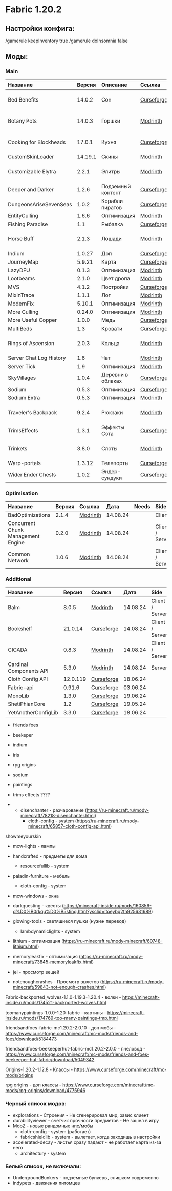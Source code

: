 # Fabric 1.20.2

## Настройки конфига:
/gamerule keepInventory true
/gamerule doInsomnia false

## Моды:

### Main
| Название                | Версия  | Описание          | Ссылка                                                                                       | Дата     | Lang | Needs                                     | Side                    |
|:------------------------|:--------|:------------------|:---------------------------------------------------------------------------------------------|:---------|:-----|:------------------------------------------|:------------------------|
| Bed Benefits            | 14.0.2  | Сон               | [Curseforge](https://www.curseforge.com/minecraft/mc-mods/bed-benefits)                      | 14.08.24 | None | Bookshelf                                 | Client / Server         |
| Botany Pots             | 14.0.3  | Горшки            | [Modrinth](https://modrinth.com/mod/botany-pots)                                             | 14.08.24 |      | Bookshelf                                 | Client / Server         |
| Cooking for Blockheads  | 17.0.1  | Кухня             | [Curseforge](https://www.curseforge.com/minecraft/mc-mods/cooking-for-blockheads-fabric)     | 14.08.24 | None | Balm                                      | Client / Server         |
| CustomSkinLoader        | 14.19.1 | Скины             | [Modrinth](https://modrinth.com/mod/customskinloader/)                                       | 14.08.24 |      |                                           | Client                  |
| Customizable Elytra     | 2.2.1   | Элитры            | [Modrinth](https://modrinth.com/mod/customizable-elytra/)                                    | 14.08.24 | None |                                           | Client / Server         |
| Deeper and Darker       | 1.2.6   | Подземный контент | [Curseforge](https://www.curseforge.com/minecraft/mc-mods/deeperdarker)                      | 18.06.24 | Ru   | YetAnotherConfigLib                       |                         |
| DungeonsAriseSevenSeas  | 1.0.2   | Корабли пиратов   | [Curseforge](https://www.curseforge.com/minecraft/mc-mods/when-dungeons-arise-seven-seas)    | 19.05.24 | None | None                                      |                         |
| EntityCulling           | 1.6.6   | Оптимизация       | [Modrinth](https://modrinth.com/mod/entityculling)                                           | 03.07.24 | None | None                                      |                         |
| Fishing Paradise        | 1.1     | Рыбалка           | [Curseforge](https://www.curseforge.com/minecraft/mc-mods/fishingparadise)                   | 31.05.24 | Ru   | None                                      |                         |
| Horse Buff              | 2.1.3   | Лошади            | [Modrinth](https://modrinth.com/mod/horsebuff)                                               | 14.08.24 |      |                                           | Client / Server         |
| Indium                  | 1.0.27  | Доп               | [Curseforge](https://www.curseforge.com/minecraft/mc-mods/indium)                            | 19.06.24 | None | None                                      |                         |
| JourneyMap              | 5.9.21  | Карта             | [Curseforge](https://www.curseforge.com/minecraft/mc-mods/journeymap)                        | 19.05.24 | Ru   | None                                      |                         |
| LazyDFU                 | 0.1.3   | Оптимизация       | [Modrinth](https://modrinth.com/mod/lazydfu/version/0.1.3)                                   | 03.07.24 | None | None                                      |                         |
| Lootbeams               | 2.1.0   | Цвет дропа        | [Modrinth](https://modrinth.com/mod/lootbeams/)                                              | 14.08.24 |      |                                           | Client                  |
| MVS                     | 4.1.2   | Постройки         | [Curseforge](https://www.curseforge.com/minecraft/mc-mods/moogs-voyager-structures)          | 19.05.24 | None | None                                      |                         |
| MixinTrace              | 1.1.1   | Лог               | [Modrinth](https://modrinth.com/mod/mixintrace)                                              | 03.07.24 | None | None                                      |                         |
| ModernFix               | 5.10.1  | Оптимизация       | [Modrinth](https://modrinth.com/mod/modernfix/version/5.18.0+mc1.20.1)                       | 03.07.24 | None | None                                      |                         |
| More Culling            | 0.24.0  | Оптимизация       | [Modrinth](https://modrinth.com/mod/moreculling/version/0.24.0)                              | 18.06.24 | None | Cloth Config API                          |                         |
| More Useful Copper      | 1.0.0   | Медь              | [Curseforge](https://www.curseforge.com/minecraft/mc-mods/more-useful-copper-2-0)            | 19.06.24 | Eng  | MonoLib                                   |                         |
| MultiBeds               | 1.3     | Кровати           | [Curseforge](https://www.curseforge.com/minecraft/mc-mods/multibeds-fabric)                  | 19.05.24 | Eng  | ShetiPhianCore                            |                         | 
| Rings of Ascension      | 2.0.3   | Кольца            | [Modrinth](https://modrinth.com/mod/rings-of-ascension/)                                     | 14.08.24 |      | Trinkets                                  | Client / Server         |
| Server Chat Log History | 1.6     | Чат               | [Modrinth](https://modrinth.com/mod/server-chat-log-history/version/1.6)                     | 03.07.24 | None | None                                      |                         |
| Server Tick             | 1.9     | Оптимизация       | [Modrinth](https://modrinth.com/mod/servertick)                                              | 03.07.24 | None | None                                      |                         |
| SkyVillages             | 1.0.4   | Деревни в облаках | [Curseforge](https://www.curseforge.com/minecraft/mc-mods/sky-villages-fabric)               | 03.06.24 | None | None                                      |                         |
| Sodium                  | 0.5.3   | Оптимизация       | [Curseforge](https://www.curseforge.com/minecraft/mc-mods/sodium)                            | 19.06.24 | None | None                                      |                         |
| Sodium Extra            | 0.5.3   | Оптимизация       | [Modrinth](https://modrinth.com/mod/sodium-extra/version/mc1.20.1-0.5.4)                     | 03.07.24 | None | Sodium                                    |                         |
| Traveler's Backpack     | 9.2.4   | Рюкзаки           | [Modrinth](https://modrinth.com/mod/travelersbackpack/)                                      | 14.08.24 |      | Cloth Config API, Cardinal Components API | Client / Server         |
| TrimsEffects            | 1.3.1   | Эффекты Сэта      | [Curseforge](https://www.curseforge.com/minecraft/mc-mods/trimseffects)                      | 18.06.24 | None | None                                      |                         |
| Trinkets                | 3.8.0   | Слоты             | [Modrinth](https://modrinth.com/mod/trinkets/)                                               | 14.08.24 |      |                                           | Client / Server         |
| Warp-portals            | 1.3.12  | Телепорты         | [Curseforge](https://www.curseforge.com/minecraft/mc-mods/warp-portals-portal-teleportation) | 03.06.24 | None | None                                      |                         |
| Wider Ender Chests      | 1.0.2   | Эндер-сундуки     | [Curseforge](https://www.curseforge.com/minecraft/mc-mods/wider-ender-chests)                | 18.06.24 | Ru   | Cloth Config API                          |                         |


### Optimisation
| Название                           | Версия | Ссылка                                                | Дата      | Needs | Side            |
|:-----------------------------------|:-------|:------------------------------------------------------|:----------|:------|:----------------|
| BadOptimizations                   | 2.1.4  | [Modrinth](https://modrinth.com/mod/badoptimizations) | 14.08.24  |       | Client          | 
| Concurrent Chunk Management Engine | 0.2.0  | [Modrinth](https://modrinth.com/mod/c2me-fabric)      | 14.08.24  |       | Client / Server |
| Common Network                     | 1.0.6  | [Modrinth](https://modrinth.com/mod/common-network)   | 14.08.24  |       | Client / Server |


### Additional
| Название                | Версия   | Ссылка                                                                            | Дата      | Side             |
|:------------------------|:---------|:----------------------------------------------------------------------------------|:----------|:-----------------|
| Balm                    | 8.0.5    | [Modrinth](https://modrinth.com/mod/balm/)                                        | 14.08.24  | Client / Server  |
| Bookshelf               | 21.0.14  | [Curseforge](https://www.curseforge.com/minecraft/mc-mods/bookshelf)              | 14.08.24  | Client / Server  |
| CICADA                  | 0.8.3    | [Modrinth](https://modrinth.com/mod/cicada/)                                      | 14.08.24  | Client / Server  |
| Cardinal Components API | 5.3.0    | [Modrinth](https://modrinth.com/mod/cardinal-components-api/)                     | 14.08.24  | Server           |
| Cloth Config API        | 12.0.119 | [Curseforge](https://www.curseforge.com/minecraft/mc-mods/cloth-config)           | 18.06.24  |                  |
| Fabric-api              | 0.91.6   | [Curseforge](https://www.curseforge.com/minecraft/mc-mods/fabric-api)             | 03.06.24  |                  |
| MonoLib                 | 1.3.0    | [Curseforge](https://www.curseforge.com/minecraft/mc-mods/monolib)                | 19.06.24  |                  |
| ShetiPhianCore          | 1.2      | [Curseforge](https://www.curseforge.com/minecraft/mc-mods/shetiphiancore-fabric)  | 19.05.24  |                  |
| YetAnotherConfigLib     | 3.3.0    | [Curseforge](https://www.curseforge.com/minecraft/mc-mods/yacl)                   | 18.06.24  |                  |


- friends foes
- beekeper
- indium
- iris
- rpg origins
- sodium
- paintings
- trims effects ???? 



- - disenchanter - разчарование (https://ru-minecraft.ru/mody-minecraft/78218-disenchanter.html)
	- cloth-config - system (https://ru-minecraft.ru/mody-minecraft/65857-cloth-config-api.html)

showmeyourskin


- mcw-lights - лампы

- handcrafted - предметы для дома
	- resourcefullib - system

- paladin-furniture - мебель
	- cloth-config - system
- mcw-windows - окна

- darkquesting - квесты (https://minecraft-inside.ru/mods/160856-d%D0%B0rkqu%D0%B5sting.html?ysclid=ltoeybg2th925631689)

- glowing-tools - cветящиеся пушки (нужен перевод)
	- lambdynamiclights - system

- lithium - оптимизация (https://ru-minecraft.ru/mody-minecraft/60748-lithium.html)
- memoryleakfix - оптимизация (https://ru-minecraft.ru/mody-minecraft/73845-memoryleakfix.html)

- jei - просмотр вещей

- notenoughcrashes - Просмотр вылетов (https://ru-minecraft.ru/mody-minecraft/59843-not-enough-crashes.html)

Fabric-backported_wolves-1.1.0-1.19.3-1.20.4 - волки - https://minecraft-inside.ru/mods/174521-backported-wolves.html

toomanypaintings-1.0.0-1.20-fabric - картины - https://minecraft-inside.ru/mods/174769-too-many-paintings-tmp.html

friendsandfoes-fabric-mc1.20.2-2.0.10 - доп мобы - https://www.curseforge.com/minecraft/mc-mods/friends-and-foes/download/5184473

friendsandfoes-beekeeperhut-fabric-mc1.20.2-2.0.0 - пчеловод - https://www.curseforge.com/minecraft/mc-mods/friends-and-foes-beekeeper-hut-fabric/download/5049342

Origins-1.20.2-1.12.8 - Классы - https://www.curseforge.com/minecraft/mc-mods/origins

rpg origins - доп классы - https://www.curseforge.com/minecraft/mc-mods/rpg-origins/download/4775946

### Черный список модов:
- explorations - Строения - Не сгенерировал мир, завис клиент
- durabilityviewer - счетчик прочности предметов - Не зашел в игру
- MobZ - новые рандомные нпс/мобы 
	- cloth-config - system (работает)
	- fabricshieldlib - system - вылетает, когда заходишь в настройки
- accelerated-decay - листья сразу падают - не работает карта из-за него
	- architectury - system

### Белый список, не включали:
- UndergroundBunkers - подземные бункеры, слишком современно
- indypets - движения питомцев